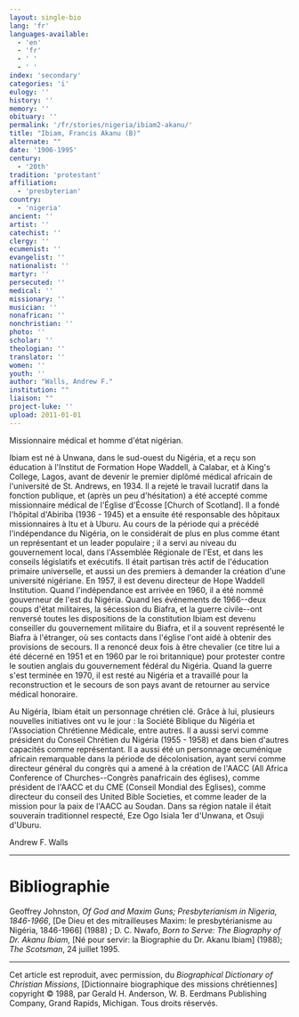 ```yaml
---
layout: single-bio
lang: 'fr'
languages-available:
  - 'en'
  - 'fr'
  - ' '
  - ' '
index: 'secondary'
categories: 'i'
eulogy: ''
history: ''
memory: ''
obituary: ''
permalink: '/fr/stories/nigeria/ibiam2-akanu/'
title: "Ibiam, Francis Akanu (B)"
alternate: ""
date: '1906-1995'
century:
  - '20th'
tradition: 'protestant'
affiliation:
  - 'presbyterian'
country:
  - 'nigeria'
ancient: ''
artist: ''
catechist: ''
clergy: ''
ecumenist: ''
evangelist: ''
nationalist: ''
martyr: ''
persecuted: ''
medical: ''
missionary: ''
musician: ''
nonafrican: ''
nonchristian: ''
photo: ''
scholar: ''
theologian: ''
translator: ''
women: ''
youth: ''
author: "Walls, Andrew F."
institution: ""
liaison: ""
project-luke: ''
upload: 2011-01-01
---
```




Missionnaire médical et homme d'état nigérian.

Ibiam est né à Unwana, dans le sud-ouest du Nigéria, et a reçu son éducation à l'Institut de Formation Hope Waddell, à Calabar, et à King's College, Lagos, avant de devenir le premier diplômé médical africain de l'université de St. Andrews, en 1934. Il a rejeté le travail lucratif dans la fonction publique, et (après un peu d'hésitation) a été accepté comme missionnaire médical de l'Église d'Écosse [Church of Scotland]. Il a fondé l'hôpital d'Abiriba (1936 - 1945) et a ensuite été responsable des hôpitaux missionnaires à Itu et à Uburu. Au cours de la période qui a précédé l'indépendance du Nigéria, on le considérait de plus en plus comme étant un représentant et un leader populaire ; il a servi au niveau du gouvernement local, dans l'Assemblée Régionale de l'Est, et dans les conseils législatifs et exécutifs. Il était partisan très actif de l'éducation primaire universelle, et aussi un des premiers à demander la création d'une université nigériane. En 1957, il est devenu directeur de Hope Waddell Institution. Quand l'indépendance est arrivée en 1960, il a été nommé gouverneur de l'est du  Nigéria. Quand les événements de 1966--deux coups d'état militaires, la sécession du Biafra, et la guerre civile--ont renversé toutes les dispositions de la constitution Ibiam est devenu conseiller du gouvernement militaire du Biafra, et il  a souvent représenté le Biafra à l'étranger, où ses contacts dans l'église l'ont aidé à obtenir des provisions de secours. Il a renoncé deux fois à être chevalier (ce titre lui a été décerné en 1951 et en 1960 par le roi britannique) pour protester contre le soutien anglais du gouvernement fédéral du Nigéria. Quand la guerre s'est terminée en 1970, il est resté au Nigéria et a travaillé pour la reconstruction et le secours de son pays avant de retourner au service médical honoraire.

Au Nigéria, Ibiam était un personnage chrétien clé. Grâce à lui, plusieurs nouvelles initiatives ont vu le jour : la Société Biblique du Nigéria et l'Association Chrétienne Médicale, entre autres. Il a aussi servi comme président du Conseil Chrétien du Nigéria (1955 - 1958) et dans bien d'autres capacités comme représentant. Il a aussi été un personnage œcuménique africain remarquable dans la période de décolonisation, ayant servi comme directeur général du congrès qui a amené à la création de l'AACC (All Africa Conference of Churches--Congrès panafricain des églises), comme président de l'AACC et du CME (Conseil Mondial des Eglises), comme directeur du conseil des United Bible Societies, et comme leader de la mission pour la paix de l'AACC  au Soudan. Dans sa région natale il était souverain traditionnel respecté, Eze Ogo Isiala 1er d'Unwana, et Osuji d'Uburu.

Andrew F. Walls

---

# Bibliographie

Geoffrey Johnston, *Of God and Maxim Guns; Presbyterianism in Nigeria, 1846-1966*, [De Dieu et des mitrailleuses Maxim: le presbytérianisme au Nigéria, 1846-1966] (1988) ; D. C. Nwafo, *Born to Serve: The Biography of Dr. Akanu Ibiam*, [Né pour servir: la Biographie du Dr. Akanu Ibiam] (1988); *The Scotsman*, 24 juillet 1995.

---

Cet article est reproduit, avec permission, du *Biographical Dictionary of Christian Missions*, [Dictionnaire biographique des missions chrétiennes] copyright © 1988, par Gerald H. Anderson, W. B. Eerdmans Publishing Company, Grand Rapids, Michigan. Tous droits réservés.